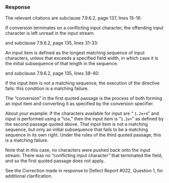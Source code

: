 ### Response

The relevant citations are subclause 7.9.6.2, page 137, lines 15-16:

If conversion terminates on a conflicting input character, the offending input
character is left unread in the input stream.

and subclause 7.9.6.2, page 135, lines 31-33:

An input item is defined as the longest matching sequence of input characters,
unless that exceeds a specified field width, in which case it is the initial
subsequence of that length in the sequence.

and subclause 7.9.6.2, page 135, lines 38-40:

If the input item is not a matching sequence, the execution of the directive
fails: this condition is a matching failure.

The “conversion” in the first quoted passage is the process of both forming an
input item and converting it as specified by the conversion specifier.

About your example: If the characters available for input are “ `1.2e+4`” and
input is performed using a “`%5e`,” then the input item is “`1.2e+`” as defined
by the second passage quoted above. That input item is not a matching sequence,
but only an initial subsequence that fails to be a matching sequence in its own
right. Under the rules of the third quoted passage, this is a matching failure.

Note that in this case, no characters were pushed back onto the input stream.
There was no “conflicting input character” that terminated the field, and so the
first quoted passage does not apply.

See the Correction made in response to Defect Report #022, Question 1, for
additional clarification.
